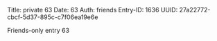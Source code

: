 Title: private 63
Date: 63
Auth: friends
Entry-ID: 1636
UUID: 27a22772-cbcf-5d37-895c-c7f06ea19e6e

Friends-only entry 63
